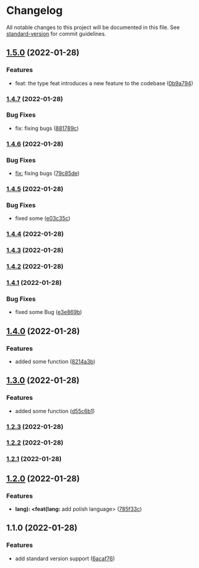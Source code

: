 # Changelog

All notable changes to this project will be documented in this file. See [standard-version](https://github.com/conventional-changelog/standard-version) for commit guidelines.

## [1.5.0](https://github.com/NAPRINAR/commitTest/compare/v1.4.7...v1.5.0) (2022-01-28)


### Features

* feat:  the type feat introduces a new feature to the codebase ([0b9a794](https://github.com/NAPRINAR/commitTest/commit/0b9a79462b4e0584cbfe1d290aee4feeef4c93c0))

### [1.4.7](https://github.com/NAPRINAR/commitTest/compare/v1.4.6...v1.4.7) (2022-01-28)


### Bug Fixes

* fix: fixing bugs ([881789c](https://github.com/NAPRINAR/commitTest/commit/881789c856e02197e6739ca23a34c616d1b5c43e))

### [1.4.6](https://github.com/NAPRINAR/commitTest/compare/v1.4.5...v1.4.6) (2022-01-28)


### Bug Fixes

* <fix:> fixing bugs ([79c85de](https://github.com/NAPRINAR/commitTest/commit/79c85de6df65faf9f70d9a217988f21a6f259d86))

### [1.4.5](https://github.com/NAPRINAR/commitTest/compare/v1.4.4...v1.4.5) (2022-01-28)


### Bug Fixes

* fixed some ([e03c35c](https://github.com/NAPRINAR/commitTest/commit/e03c35cfb69a5171f418b8281757cdbbf50bea64))

### [1.4.4](https://github.com/NAPRINAR/commitTest/compare/v1.4.3...v1.4.4) (2022-01-28)

### [1.4.3](https://github.com/NAPRINAR/commitTest/compare/v1.4.2...v1.4.3) (2022-01-28)

### [1.4.2](https://github.com/NAPRINAR/commitTest/compare/v1.4.1...v1.4.2) (2022-01-28)

### [1.4.1](https://github.com/NAPRINAR/commitTest/compare/v1.4.0...v1.4.1) (2022-01-28)


### Bug Fixes

* fixed some Bug ([e3e869b](https://github.com/NAPRINAR/commitTest/commit/e3e869bf091da411373e8444e0cb4b5c0e4c3ed5))

## [1.4.0](https://github.com/NAPRINAR/commitTest/compare/v1.3.0...v1.4.0) (2022-01-28)


### Features

* added some function ([8214a3b](https://github.com/NAPRINAR/commitTest/commit/8214a3b02e1cbc78ded0303f9fa504bacc3fbcfc))

## [1.3.0](https://github.com/NAPRINAR/commitTest/compare/v1.2.3...v1.3.0) (2022-01-28)


### Features

* added some function ([d55c6b1](https://github.com/NAPRINAR/commitTest/commit/d55c6b165bc756274c563428ee6f8ff2cefd64f0))

### [1.2.3](https://github.com/NAPRINAR/commitTest/compare/v1.2.2...v1.2.3) (2022-01-28)

### [1.2.2](https://github.com/NAPRINAR/commitTest/compare/v1.2.1...v1.2.2) (2022-01-28)

### [1.2.1](https://github.com/NAPRINAR/commitTest/compare/v1.2.0...v1.2.1) (2022-01-28)

## [1.2.0](https://github.com/NAPRINAR/commitTest/compare/v1.1.0...v1.2.0) (2022-01-28)


### Features

* **lang): <feat(lang:** add polish language> ([785f33c](https://github.com/NAPRINAR/commitTest/commit/785f33c2bc5633591d4f9baa9eb43d7599e5e048))

## 1.1.0 (2022-01-28)


### Features

* add standard version support ([6acaf76](https://github.com/NAPRINAR/commitTest/commit/6acaf7664f9eec023aebd57879c8eb1dc137d1fe))
